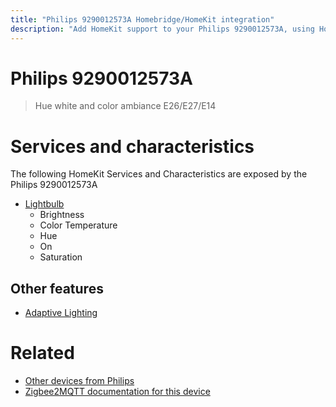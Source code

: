```yaml
---
title: "Philips 9290012573A Homebridge/HomeKit integration"
description: "Add HomeKit support to your Philips 9290012573A, using Homebridge, Zigbee2MQTT and homebridge-z2m."
---
```

<!---
This file has been GENERATED using src/docgen/docgen.ts
DO NOT EDIT THIS FILE MANUALLY!
-->
# Philips 9290012573A
> Hue white and color ambiance E26/E27/E14


# Services and characteristics
The following HomeKit Services and Characteristics are exposed by
the Philips 9290012573A

* [Lightbulb](../../light.md)
  * Brightness
  * Color Temperature
  * Hue
  * On
  * Saturation


## Other features
* [Adaptive Lighting](../../light.md)


# Related
* [Other devices from Philips](../index.md#philips)
* [Zigbee2MQTT documentation for this device](https://www.zigbee2mqtt.io/devices/9290012573A.html)